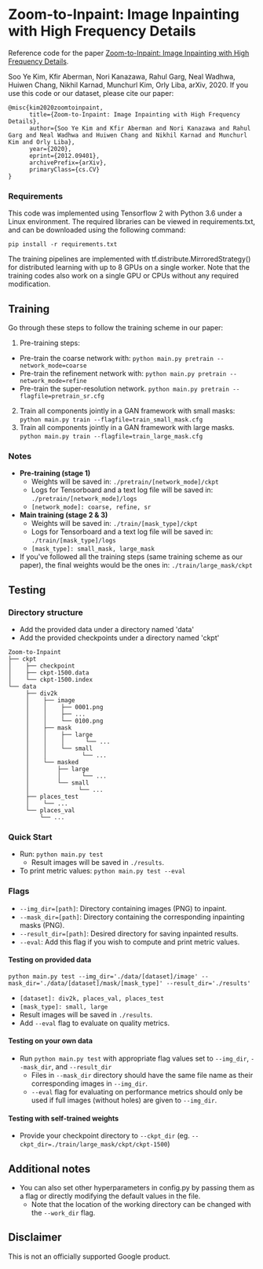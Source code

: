 # Zoom-to-Inpaint: Image Inpainting with High Frequency Details

Reference code for the paper [Zoom-to-Inpaint: Image Inpainting with High Frequency Details](https://arxiv.org/).

Soo Ye Kim, Kfir Aberman, Nori Kanazawa, Rahul Garg, Neal Wadhwa, Huiwen Chang, Nikhil Karnad, Munchurl Kim, Orly Liba, arXiv, 2020. If you use this code or our dataset, please cite our paper:

```
@misc{kim2020zoomtoinpaint,
      title={Zoom-to-Inpaint: Image Inpainting with High Frequency Details}, 
      author={Soo Ye Kim and Kfir Aberman and Nori Kanazawa and Rahul Garg and Neal Wadhwa and Huiwen Chang and Nikhil Karnad and Munchurl Kim and Orly Liba},
      year={2020},
      eprint={2012.09401},
      archivePrefix={arXiv},
      primaryClass={cs.CV}
}
```

### Requirements
This code was implemented using Tensorflow 2 with Python 3.6 under a Linux environment.
The required libraries can be viewed in requirements.txt, and can be downloaded using the following command:

`pip install -r requirements.txt`

The training pipelines are implemented with tf.distribute.MirroredStrategy() for distributed learning with up to 8 GPUs on a single worker. Note that the training codes also work on a single GPU or CPUs without any required modification.

## Training
Go through these steps to follow the training scheme in our paper:

1. Pre-training steps:
  * Pre-train the coarse network with:
    `python main.py pretrain --network_mode=coarse`
  * Pre-train the refinement network with:
    `python main.py pretrain --network_mode=refine`
  * Pre-train the super-resolution network.
    `python main.py pretrain --flagfile=pretrain_sr.cfg`

2. Train all components jointly in a GAN framework with small masks:
  `python main.py train --flagfile=train_small_mask.cfg`
3. Train all components jointly in a GAN framework with large masks.
  `python main.py train --flagfile=train_large_mask.cfg`

### Notes
* **Pre-training (stage 1)**
  * Weights will be saved in: `./pretrain/[network_mode]/ckpt`
  * Logs for Tensorboard and a text log file will be saved in: `./pretrain/[network_mode]/logs`
  * `[network_mode]: coarse, refine, sr`
* **Main training (stage 2 & 3)**
  * Weights will be saved in: `./train/[mask_type]/ckpt`
  * Logs for Tensorboard and a text log file will be saved in: `./train/[mask_type]/logs`
  * `[mask_type]: small_mask, large_mask`
* If you've followed all the training steps (same training scheme as our paper), the final weights would be the ones in: `./train/large_mask/ckpt`

## Testing

### Directory structure
* Add the provided data under a directory named 'data'
* Add the provided checkpoints under a directory named 'ckpt'

```
Zoom-to-Inpaint
├── ckpt
│    ├── checkpoint
│    ├── ckpt-1500.data
│    └── ckpt-1500.index
└── data
     ├── div2k
     │    ├── image
     │    │    ├── 0001.png
     │    │    ├── ...
     │    │    └── 0100.png
     │    ├── mask
     │    │    ├── large
     │    │    │      └── ...
     │    │    └── small
     │    │          └── ...
     │    └── masked
     │        ├── large
     │        │      └── ...
     │        └── small
     │              └── ...
     ├── places_test
     │    └── ...
     └── places_val
         └── ...
```

### Quick Start
* Run: `python main.py test`
  * Result images will be saved in `./results`.
* To print metric values: `python main.py test --eval`

### Flags
* `--img_dir=[path]`: Directory containing images (PNG) to inpaint.
* `--mask_dir=[path]`: Directory containing the corresponding inpainting masks (PNG).
* `--result_dir=[path]`: Desired directory for saving inpainted results.
* `--eval`: Add this flag if you wish to compute and print metric values.

#### Testing on provided data
```
python main.py test --img_dir='./data/[dataset]/image' --mask_dir='./data/[dataset]/mask/[mask_type]' --result_dir='./results'
```
  * `[dataset]: div2k, places_val, places_test`
  * `[mask_type]: small, large`
  * Result images will be saved in `./results`.
* Add `--eval` flag to evaluate on quality metrics.

#### Testing on your own data
* Run `python main.py test` with appropriate flag values set to `--img_dir`, `--mask_dir`, and `--result_dir`
  * Files in `--mask_dir` directory should have the same file name as their corresponding images in `--img_dir`.
  * `--eval` flag for evaluating on performance metrics should only be used if full images (without holes) are given to `--img_dir`.

#### Testing with self-trained weights
* Provide your checkpoint directory to `--ckpt_dir` (eg. `--ckpt_dir=./train/large_mask/ckpt/ckpt-1500`)

## Additional notes
* You can also set other hyperparameters in config.py by passing them as a flag or directly modifying the default values in the file.
  * Note that the location of the working directory can be changed with the `--work_dir` flag.

## Disclaimer
This is not an officially supported Google product.
